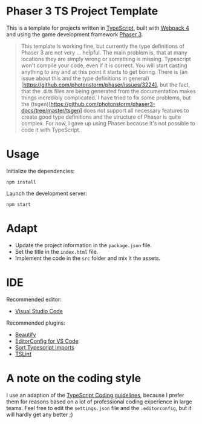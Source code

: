 # Phaser 3 TS Project Template

This is a template for projects written in [TypeScript](https://www.typescriptlang.org/), built with [Webpack 4](https://webpack.js.org/) and using the game development framework [Phaser 3](http://phaser.io/).

> This template is working fine, but currently the type definitions of Phaser 3 are not very ... helpful. The main problem is, that at many locations they are simply wrong or something is missing. Typescript won't compile your code, even if it is correct. You will start casting anything to any and at this point it starts to get boring. There is (an issue about this and the type definitions in general)[https://github.com/photonstorm/phaser/issues/3224], but the fact, that the .d.ts files are being generated from the documentation makes things incredibly complicated. I have tried to fix some problems, but the (tsgen)[https://github.com/photonstorm/phaser3-docs/tree/master/tsgen] does not support all necessary features to create good type definitions and the structure of Phaser is quite complex. For now, I gave up using Phaser because it's not possible to code it with TypeScript.

# Usage

Initialize the dependencies:

```
npm install
```

Launch the development server:
 
```
npm start
```

# Adapt

* Update the project information in the `package.json` file.
* Set the title in the `index.html` file.
* Implement the code in the `src` folder and mix it the assets.

# IDE

Recommended editor: 
* [Visual Studio Code](https://code.visualstudio.com/)

Recommended plugins: 
* [Beautify](https://marketplace.visualstudio.com/items?itemName=HookyQR.beautify)
* [EditorConfig for VS Code](https://marketplace.visualstudio.com/items?itemName=EditorConfig.EditorConfig)
* [Sort Typescript Imports](https://marketplace.visualstudio.com/items?itemName=miclo.sort-typescript-imports)
* [TSLint](https://marketplace.visualstudio.com/items?itemName=eg2.tslint)

# A note on the coding style

I use an adaption of the [TypeScript Coding guidelines](https://github.com/Microsoft/TypeScript/wiki/Coding-guidelines), because I prefer them for reasons based on a lot of professional coding experience in large teams. Feel free to edit the `settings.json` file and the `.editorconfig`, but it will hardly get any better ;)


